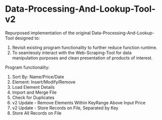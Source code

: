 # Data-Processing-And-Lookup-Tool-v2

Repurposed implementation of the original Data-Processing-And-Lookup-Tool designed to:  
1. Revisit existing program functionality to further reduce function runtime.
2. To seamlessly interact with the Web-Scraping-Tool for data manipulation purposes and clean presentation of products of interest.  

Program functionality:
1. Sort By: Name/Price/Date
2. Element: Insert/Modify/Remove
3. Load Element Details
4. Import and Merge File
5. Check for Duplicates
6. v2 Update - Remove Elements Within KeyRange Above Input Price
7. v2 Update - Store Records on File, Separated by Key
8. Store All Records on File
